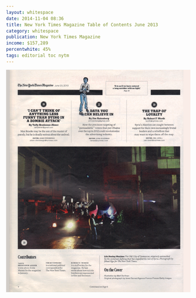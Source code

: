 ```yaml
---
layout: whitespace
date: 2014-11-04 08:36
title: New York Times Magazine Table of Contents June 2013
category: whitespace
publication: New York Times Magazine
income: $157,289
percentwhite: 45%
tags: editorial toc nytm 
---
```




<div class="imageContainer col-8"><img src="/img/editscans/NYT_contents_1.png">
            
<div class="overlayContainer col-12">
<object type="image/svg+xml" data="/img/overlays/NYT_contents_1.svg" class="trans"></object>
</div></div>


            
        
        
